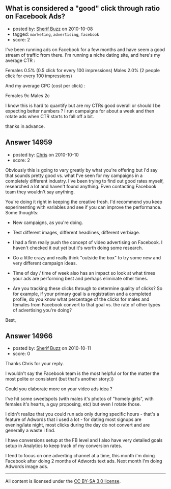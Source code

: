 ## What is considered a "good" click through ratio on Facebook Ads?

- posted by: [Sherif Buzz](https://stackexchange.com/users/-1/4592-sherif-buzz) on 2010-10-08
- tagged: `marketing`, `advertising`, `facebook`
- score: 2

I've been running ads on Facebook for a few months and have seem a good stream of traffic from there. I'm running a niche dating site, and here's my average CTR :

Females 0.5% (0.5 click for every 100 impressions)
Males 2.0% (2 people click for every 100 impressions)

And my average CPC (cost per click) :

Females 9c
Males 2c

I know this is hard to quantify but are my CTRs good overall or should I be expecting better numbers ? I run campaigns for about a week and then rotate ads when CTR starts to fall off a bit.

thanks in advance.




## Answer 14959

- posted by: [Chris](https://stackexchange.com/users/-1/412-chris) on 2010-10-10
- score: 2

Obviously this is going to vary greatly by what you're offering but I'd say that sounds pretty good vs. what I've seen for my campaigns in a completely different industry. I've been trying to find out good rates myself, researched a lot and haven't found anything. Even contacting Facebook team they wouldn't say anything.

You're doing it right in keeping the creative fresh. I'd recommend you keep experimenting with variables and see if you can improve the performance. Some thoughts:

- New campaigns, as you're doing.

- Test different images, different headlines, different verbiage.

- I had a firm really push the concept of video advertising on Facebook. I haven't checked it out yet but it's worth doing some research.

- Go a little crazy and really think "outside the box" to try some new and very different campaign ideas.

- Time of day / time of week also has an impact so look at what times your ads are performing best and perhaps eliminate other times.

- Are you tracking these clicks through to determine quality of clicks? So for example, if your primary goal is a registration and a completed profile, do you know what percentage of the clicks for males and females from Facebook convert to that goal vs. the rate of other types of advertising you're doing?

Best,





## Answer 14966

- posted by: [Sherif Buzz](https://stackexchange.com/users/-1/4592-sherif-buzz) on 2010-10-11
- score: 0

Thanks Chris for your reply. 

I wouldn't say the Facebook team is the most helpful or for the matter the most polite or consistent (but that's another story:))

Could you elaborate more on your video ads idea ?

I've hit some sweetspots (with males it's photos of "homely girls", with females it's hearts, a guy proposing, etc) but even I rotate those. 

I didn't realize that you could run ads only during specific hours - that's a feature of Adwords that i used a lot - for dating most signups are evening/late night, most clicks during the day do not convert and are generally a waste i find.

I have conversions setup at the FB level and I also have very detailed goals setup in Analytics to keep track of my conversion rates. 

I tend to focus on one adverting channel at a time, this month i'm doing Facebook after doing 2 months of Adwords text ads. Next month I'm doing Adwords image ads. 



---

All content is licensed under the [CC BY-SA 3.0 license](https://creativecommons.org/licenses/by-sa/3.0/).
